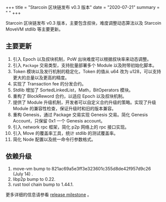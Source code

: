 +++
title = "Starcoin 区块链发布 v0.3 版本"
date = "2020-07-21"
summary = " "
+++

Starcoin 区块链发布 v0.3 版本，主要包含叔块，难度调整动态算法以及 Starcoin MoveVM stdlib 等主要更新。

## 主要更新

1. 引入 Epoch 以及叔块机制，PoW 出块难度可以根据叔块率来动态调整。
2. 引入 `Package` 交易类型，支持批量部署多个 Module 以及附带初始化脚本。
3. Token 模块以及发行机制的稳定化，Token 的值从 u64 改为 u128，可以支持更大的总量以及更高的精度。
4. 实现了 Transaction fee 的分发合约。
5. Stdlib 增加了 SortedLinkedList，Math，BitOperators 模块。 
6. 重构了 BlockReword 合约，以适应 Epoch 以及叔块机制。
7. 提供了 Module 升级机制，开发者可以自定义合约升级的策略。实现了升级 Module 的兼容性检查，保证升级时和旧的版本兼容。
8. 重构 Genesis，通过 Package 交易实现 Genesis 交易。简化 Genesis Account，只保留 0x1 一个 Genesis account。
9. 引入 network rpc 框架，简化 p2p 网络上的 rpc 接口实现。
10. 引入 Move 的覆盖率工具，统计 stdlib 的测试覆盖率。
11. 简化 Node 配置以及统一命令行参数格式。

## 依赖升级

1. move-vm bump to 821ac69a5e3ff3e323601c355d8de42f957d9c26 (July 14) .
2. libp2p bump to 0.22.
3. rust tool chain bump to 1.44.1.

更多详细的信息请参看 [release milestone](https://github.com/starcoinorg/starcoin/milestone/8) 。
